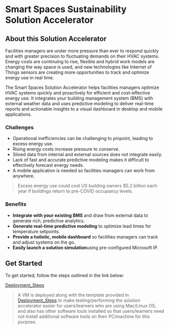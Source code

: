 # Smart Spaces Sustainability Solution Accelerator

## About this Solution Accelerator

Facilities managers are under more pressure than ever to respond quickly and with greater precision to fluctuating demands on their HVAC systems. Energy costs are continuing to rise, flexible and hybrid work models are changing the way space is used, and new technologies like Internet of Things sensors are creating more opportunities to track and optimize energy use in real time.

The Smart Spaces Solution Accelerator helps facilities managers optimize HVAC systems quickly and proactively for efficient and cost-effective energy use. It integrates your building management system (BMS) with external weather data and uses predictive modeling to deliver real-time reports and actionable insights to a visual dashboard in desktop and mobile applications.

### Challenges

* Operational inefficiencies can be challenging to pinpoint, leading to excess energy use.
* Rising energy costs increase pressure to conserve.
* Siloed data from internal and external sources does not integrate easily.
* Lack of fast and accurate predictive modeling makes it difficult to effectively forecast energy needs.
* A mobile application is needed so facilities managers can work from anywhere.

> Excess energy use could cost US building owners $5.2 billion each year if buildings return to pre-COVID occupancy levels.

### Benefits

* **Integrate with your existing BMS** and draw from external data to generate rich, predictive analytics.
* **Generate real-time predictive modeling** to optimize lead times for temperature setpoints.
* **Provide a holistic, mobile dashboard** so facilities managers can track and adjust systems on the go.
* **Easily launch a solution simulation**using pre-configured Microsoft IP.

## Get Started
To get started, follow the steps outlined in the link below:

[Deployment_Steps](https://github.com/CloudLabsAI-Azure/Solution-Accelerators/blob/main/Smart-Spaces-Sustainability/Deployment/Deployment.md)

> A VM is deployed along with the template provided in [Deployment_Steps](https://github.com/CloudLabsAI-Azure/Solution-Accelerators/blob/main/Smart-Spaces-Sustainability/Deployment/Deployment.md) to make testing/performing the solution accelerator easier for users/learners who are using Mac/Linux OS, and also has other software tools installed so that users/learners need not install additional software tools on their PC/machine for this purpose.
